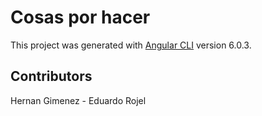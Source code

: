 # Cosas por hacer

This project was generated with [Angular CLI](https://github.com/angular/angular-cli) version 6.0.3.

## Contributors

Hernan Gimenez -
Eduardo Rojel

